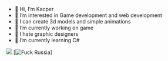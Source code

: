 - 👋 Hi, I’m Kacper
- 👀 I’m interested in Game development and web development
- 🧊 I can create 3d models and simple animations
- 🔭 I’m currently working on game
- 🖕 I hate graphic designers
- 🌱 I’m currently learning C#

![](https://komarev.com/ghpvc/?username=Skimper&style=flat-square&color=grey)
[![Fuck Russia](https://img.shields.io/badge/fuck-russia-e4181c.svg?labelColor=000000)]
